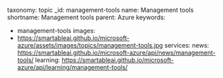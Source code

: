 taxonomy: topic
_id: management-tools
name: Management tools
shortname: Management tools
parent: Azure
keywords:
  - management-tools
images:
  - https://smartableai.github.io/microsoft-azure/assets/images/topics/management-tools.jpg
services:
  news: https://smartableai.github.io/microsoft-azure/api/news/management-tools/
  learning: https://smartableai.github.io/microsoft-azure/api/learning/management-tools/
